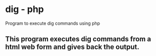 # dig - php
Program to execute dig commands using php

## This program executes dig commands from a html web form and gives back the output.
